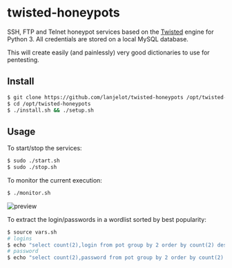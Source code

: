 # twisted-honeypots

SSH, FTP and Telnet honeypot services based on the [Twisted](http://twistedmatrix.com/) engine for Python 3.
All credentials are stored on a local MySQL database.

This will create easily (and painlessly) very good dictionaries to use for pentesting.


## Install ##

```bash
$ git clone https://github.com/lanjelot/twisted-honeypots /opt/twisted-honeypots
$ cd /opt/twisted-honeypots
$ ./install.sh && ./setup.sh
```

## Usage ##

To start/stop the services:

```bash
$ sudo ./start.sh
$ sudo ./stop.sh
```


To monitor the current execution:

```bash
$ ./monitor.sh
```

![preview](https://i.imgur.com/5p4GR5z.png)


To extract the login/passwords in a wordlist sorted by best popularity:

```bash
$ source vars.sh
# logins
$ echo "select count(2),login from pot group by 2 order by count(2) desc" | mysql -rs -u${MYSQL_USER} ${MYSQL_DB}
# password
$ echo "select count(2),password from pot group by 2 order by count(2) desc" | mysql -rs -u${MYSQL_USER} ${MYSQL_DB}
```
